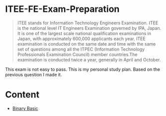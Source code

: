 # ITEE-FE-Exam-Preparation
> ITEE stands for Information Technology Engineers Examination. ITEE is the national level IT Engineers Examination governed by IPA, Japan. It is one of the largest scale national qualification examinations in Japan, with approximately 600,000 applicants each year. ITEE examination is conducted on the same date and time with the same set of questions among all the ITPEC (Information Technology Professionals Examination Council) member countries.The examination is conducted twice a year, generally in April and October.

This exam is not easy to pass. This is my personal study plan. Based on the previous question I made it.

# Content
- [Binary Basic](#binary-basic)
